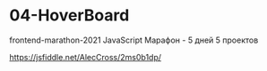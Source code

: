 # 04-HoverBoard
frontend-marathon-2021 JavaScript Марафон - 5 дней 5 проектов

https://jsfiddle.net/AlecCross/2ms0b1dp/
